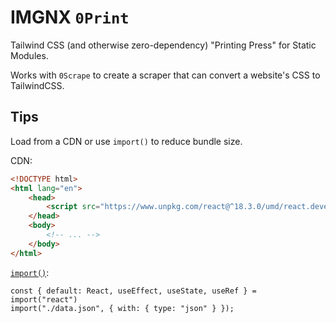 # IMGNX `0Print`

Tailwind CSS (and otherwise zero-dependency) "Printing Press" for Static Modules.

Works with `0Scrape` to create a scraper that can convert a website's CSS to TailwindCSS.

## Tips

Load from a CDN or use `import()` to reduce bundle size.

CDN:

```HTML
<!DOCTYPE html>
<html lang="en">
    <head>
        <script src="https://www.unpkg.com/react@^18.3.0/umd/react.development.js" crossorigin></script>
    </head>
    <body>
        <!-- ... -->
    </body>
</html>
```

[`import()`](https://developer.mozilla.org/en-US/docs/Web/JavaScript/Reference/Operators/import#description):

```JS
const { default: React, useEffect, useState, useRef } = import("react")
import("./data.json", { with: { type: "json" } });
```
